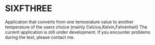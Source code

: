 # SIXFTHREE
Application that converts from one temoerature value to another temperature of the users choice (mainly Celcius,Kelvin,Fahrenheit) The current application is still under development. If you encounter problems during the test, please contact me.
